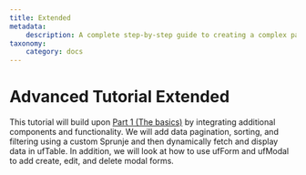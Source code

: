 ```yaml
---
title: Extended
metadata:
    description: A complete step-by-step guide to creating a complex page for UserFrosting.  We'll set up a new "Pastry" database table and data model, and implement a page that displays a sortable, searchable table of these entities.
taxonomy:
    category: docs
---
```


# Advanced Tutorial Extended

This tutorial will build upon [Part 1 (The basics)](/recipes/advanced-tutorial/basics) by integrating additional components and functionality. We will add data pagination, sorting, and filtering using a custom Sprunje and then dynamically fetch and display data in ufTable. In addition, we will look at how to use ufForm and ufModal to add create, edit, and delete modal forms.
